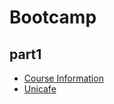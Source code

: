 # Bootcamp

## part1
* [Course Information](https://github.com/valeae/Bootcamp/tree/master/part1/courseinfo)
* [Unicafe](https://github.com/valeae/Bootcamp/tree/master/part1/unicafe)
